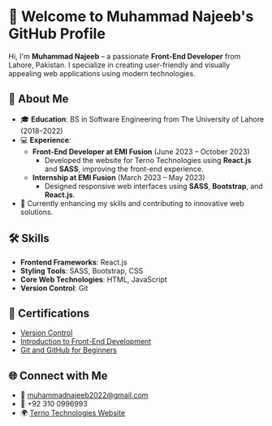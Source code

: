 # 👋 Welcome to Muhammad Najeeb's GitHub Profile

Hi, I'm **Muhammad Najeeb** – a passionate **Front-End Developer** from Lahore, Pakistan. I specialize in creating user-friendly and visually appealing web applications using modern technologies.

## 🚀 About Me
- 🎓 **Education**: BS in Software Engineering from The University of Lahore (2018–2022)
- 💻 **Experience**:
  - **Front-End Developer at EMI Fusion** (June 2023 – October 2023)  
    - Developed the website for Terno Technologies using **React.js** and **SASS**, improving the front-end experience.
  - **Internship at EMI Fusion** (March 2023 – May 2023)  
    - Designed responsive web interfaces using **SASS**, **Bootstrap**, and **React.js**.
- 🔭 Currently enhancing my skills and contributing to innovative web solutions.

## 🛠️ Skills
- **Frontend Frameworks**: React.js  
- **Styling Tools**: SASS, Bootstrap, CSS  
- **Core Web Technologies**: HTML, JavaScript  
- **Version Control**: Git  

## 📜 Certifications
- [Version Control](https://www.udemy.com/certificate/UC-cec49ce0-bc81-439b-a12a-b727fe31760c/)
- [Introduction to Front-End Development](https://coursera.org/verify/NTLCVFETJWVH)
- [Git and GitHub for Beginners](https://coursera.org/verify/NY952M6E8SKZ)

## 🌐 Connect with Me
- 📧 [muhammadnajeeb2022@gmail.com](mailto:muhammadnajeeb2022@gmail.com)  
- 📱 +92 310 0996993  
- 🌍 [Terno Technologies Website](https://ternotechnologies.co.uk/)
